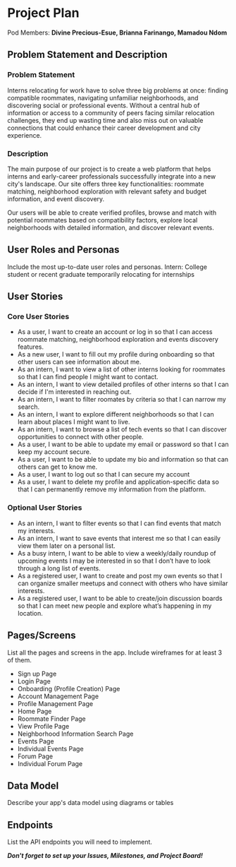 # Project Plan

Pod Members: **Divine Precious-Esue, Brianna Farinango, Mamadou Ndom**

## Problem Statement and Description

### Problem Statement
Interns relocating for work have to solve three big problems at once: finding compatible roommates, navigating unfamiliar neighborhoods, and discovering social or professional events. Without a central hub of information or access to a community of peers facing similar relocation challenges, they end up wasting time and also miss out on valuable connections that could enhance their career development and city experience.


### Description
The main purpose of our project is to create a web platform that helps interns and early-career professionals successfully integrate into a new city's landscape. Our site offers three key functionalities: roommate matching, neighborhood exploration with relevant safety and budget information, and event discovery.

Our users will be able to create verified profiles, browse and match with potential roommates based on compatibility factors, explore local neighborhoods with detailed information, and discover relevant events. 

## User Roles and Personas

Include the most up-to-date user roles and personas.
Intern: College student or recent graduate temporarily relocating for internships

## User Stories

### Core User Stories
- As a user, I want to create an account or log in so that I can access roommate matching, neighborhood exploration and events discovery features. 
- As a new user, I want to fill out my profile during onboarding so that other users can see information about me.
- As an intern, I want to view a list of other interns looking for roommates so that I can find people I might want to contact.
- As an intern, I want to view detailed profiles of other interns so that I can decide if I'm interested in reaching out.
- As an intern, I want to filter roomates by criteria so that I can narrow my search.
- As an intern, I want to explore different neighborhoods so that I can learn about places I might want to live.
- As an intern, I want to browse a list of tech events so that I can discover opportunities to connect with other people.
- As a user, I want to be able to update my email or password so that I can keep my account secure.
- As a user, I want to be able to update my bio and information so that can others can get to know me.
- As a user, I want to log out so that I can secure my account
- As a user, I want to delete my profile and application-specific data so that I can permanently remove my information from the platform.

### Optional User Stories
- As an intern, I want to filter events so that I can find events that match my interests.
- As an intern, I want to save events that interest me so that I can easily view them later on a personal list.
- As a busy intern, I want to be able to view a weekly/daily roundup of upcoming events I may be interested in so that I don’t have to look through a long list of events.
- As a registered user, I want to create and post my own events so that I can organize smaller meetups and connect with others who have similar interests. 
- As a registered user, I want to be able to create/join discussion boards so that I can meet new people and explore what’s happening in my location.

## Pages/Screens

List all the pages and screens in the app. Include wireframes for at least 3 of them.
- Sign up Page
- Login Page
- Onboarding (Profile Creation) Page
- Account Management Page
- Profile Management Page
- Home Page
- Roommate Finder Page
- View Profile Page
- Neighborhood Information Search Page
- Events Page
- Individual Events Page
- Forum Page
- Individual Forum Page

## Data Model

Describe your app's data model using diagrams or tables

## Endpoints

List the API endpoints you will need to implement.

***Don't forget to set up your Issues, Milestones, and Project Board!***
